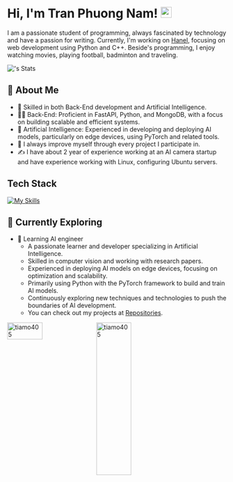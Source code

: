 # Hi, I'm Tran Phuong Nam! <img src="https://media.giphy.com/media/hvRJCLFzcasrR4ia7z/giphy.gif" width="25px">

I am a passionate student of programming, always fascinated by technology and have a passion for writing. Currently, I'm working on [Hanel](https://hanel.com.vn/), focusing on web development using Python and C++. Beside's programming, I enjoy watching movies, playing football, badminton and traveling.

![<trannam>'s Stats](https://github-readme-stats.vercel.app/api?username=tiamo405&theme=vue-dark&show_icons=true&hide_border=true&count_private=true)
<!--
<img align="right" alt="GIF" src="https://github.com/abhisheknaiidu/abhisheknaiidu/blob/master/code.gif?raw=true" width="300" height="250" /> 
-->

## 🚀 About Me

- 🔭 Skilled in both Back-End development and Artificial Intelligence.
- 🧑‍💻 Back-End: Proficient in FastAPI, Python, and MongoDB, with a focus on building scalable and efficient systems.
- 🤖 Artificial Intelligence: Experienced in developing and deploying AI models, particularly on edge devices, using PyTorch and related tools.
- 📝 I always improve myself through every project I participate in.
- ✍️ I have about 2 year of experience working at an AI camera startup and have experience working with Linux, configuring Ubuntu servers.

## Tech Stack
[![My Skills](https://skillicons.dev/icons?i=py,fastapi,git,github,gitlab,mongodb)](https://skillicons.dev)
## 🌱 Currently Exploring

- 🚀 Learning AI engineer
  - A passionate learner and developer specializing in Artificial Intelligence.
  - Skilled in computer vision and working with research papers.
  - Experienced in deploying AI models on edge devices, focusing on optimization and scalability.
  - Primarily using Python with the PyTorch framework to build and train AI models.
  - Continuously exploring new techniques and technologies to push the boundaries of AI development.
  - You can check out my projects at [Repositories](https://github.com/tiamo405?tab=repositories).
<div class="col">
        <p><img align="left"
                src="https://github-readme-stats.vercel.app/api/top-langs?username=tiamo405&show_icons=true&locale=en&layout=compact"
                alt="tiamo405" width="40%" height="10%" /></p>
        <p><img align="center" src="https://github-readme-streak-stats.herokuapp.com/?user=tiamo405&"
                alt="tiamo405" width="40%" height="30%"/>
        </p>

</div>
<!--
 ## 🏆 Achievements

- 🌟 Completed Hacktoberfest 2023 - Contributed to open source projects and celebrated the spirit of collaboration.

-->
## 📬 Get in Touch

- Connect with me on [Email](mailto:nam05052002@gmail.com).

Thanks for stopping by! Let's connect and explore the fascinating world of technology together. 🚀



<!--

Here are some ideas to get you started:

- 🔭 I’m currently working on ...
- 🌱 I’m currently learning ...
- 👯 I’m looking to collaborate on ...
- 🤔 I’m looking for help with ...
- 💬 Ask me about ...
- 📫 How to reach me: ...
- 😄 Pronouns: ...
- ⚡ Fun fact: ...
-->
